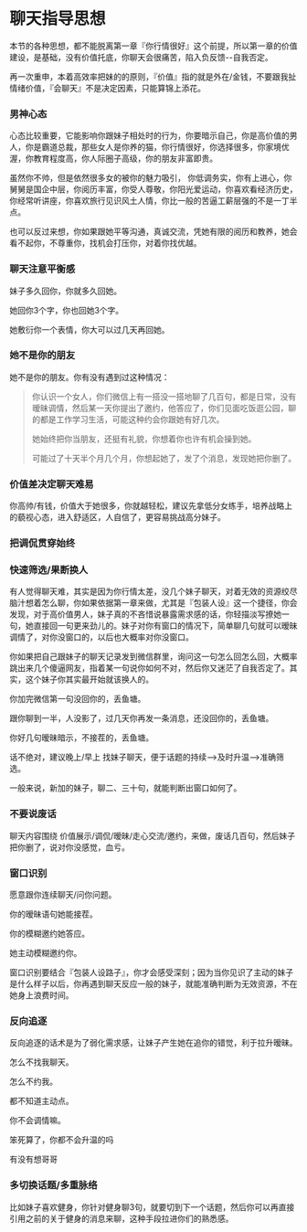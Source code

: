 # 聊天指导思想

本节的各种思想，都不能脱离第一章『你行情很好』这个前提，所以第一章的价值建设，是基础，没有价值托底，你聊天会很痛苦，陷入负反馈--自我否定。

再一次重申，本着高效率把妹的的原则，『价值』指的就是外在/金钱，不要跟我扯情绪价值，『会聊天』不是决定因素，只能算锦上添花。

### 男神心态

心态比较重要，它能影响你跟妹子相处时的行为，你要暗示自己，你是高价值的男人，你是霸道总裁，那些女人是你养的猫，你行情很好，你选择很多，你家境优渥，你教育程度高，你人际圈子高级，你的朋友非富即贵。

虽然你不帅，但是依然很多女的被你的魅力吸引， 你低调务实，你有上进心，你舅舅是国企中层，你阅历丰富，你受人尊敬，你阳光爱运动，你喜欢看经济历史， 你经常听讲座，你喜欢旅行见识风土人情，你比一般的苦逼工薪层强的不是一丁半点。

也可以反过来想，你如果跟她平等沟通，真诚交流，凭她有限的阅历和教养，她会看不起你，不尊重你，找机会打压你，对着你找优越。

### 聊天注意平衡感

妹子多久回你，你就多久回她。

她回你3个字，你也回她3个字。

她敷衍你一个表情，你大可以过几天再回她。

### 她不是你的朋友

她不是你的朋友。你有没有遇到过这种情况：

> 你认识一个女人，你们微信上有一搭没一搭地聊了几百句，都是日常，没有暧昧调情，然后某一天你提出了邀约，他答应了，你们见面吃饭逛公园，聊的都是工作学习生活，可能这种约会你跟她有好几次。
>
> 她始终把你当朋友，还挺有礼貌，你想着你也许有机会操到她。
>
> 可能过了十天半个月几个月，你想起她了，发了个消息，发现她把你删了。

### 价值差决定聊天难易

你高帅/有钱，价值大于她很多，你就越轻松，建议先拿低分女练手，培养战略上的藐视心态，进入舒适区，人自信了，更容易挑战高分妹子。

### 把调侃贯穿始终

### 快速筛选/果断换人

有人觉得聊天难，其实是因为你行情太差，没几个妹子聊天，对着无效的资源绞尽脑汁想着怎么聊，你如果依据第一章来做，尤其是『包装人设』这一个捷径，你会发现，对于高价值男人，妹子真的不吝惜说暴露需求感的话，你轻描淡写撩她一句，她直接回一句更来劲儿的。妹子对你有窗口的情况下，简单聊几句就可以暧昧调情了，对你没窗口的，以后也大概率对你没窗口。

你如果把自己跟妹子的聊天记录发到微信群里，询问这一句怎么回怎么回，大概率跳出来几个傻逼网友，指着某一句说你如何不对，然后你又迷茫了自我否定了。其实，这个妹子你其实最开始就该换人的。

你加完微信第一句没回你的，丢鱼塘。

跟你聊到一半，人没影了，过几天你再发一条消息，还没回你的，丢鱼塘。

你好几句暧昧暗示，不接茬的，丢鱼塘。

话不绝对，建议晚上/早上 找妹子聊天，便于话题的持续-->及时升温-->准确筛选。

一般来说，新加的妹子，聊二、三十句，就能判断出窗口如何了。

### 不要说废话

聊天内容围绕 价值展示/调侃/暧昧/走心交流/邀约，来做，废话几百句，然后妹子把你删了，说对你没感觉，血亏。

### 窗口识别

愿意跟你连续聊天/问你问题。

你的暧昧语句她能接茬。

你的模糊邀约她答应。

她主动模糊邀约你。

窗口识别要结合『包装人设路子』，你才会感受深刻；因为当你见识了主动的妹子是什么样子以后，你再遇到聊天反应一般的妹子，就能准确判断为无效资源，不在她身上浪费时间。

### 反向追逐

反向追逐的话术是为了弱化需求感，让妹子产生她在追你的错觉，利于拉升暧昧。

怎么不找我聊天。

怎么不约我。

都不知道主动点。

你不会调情嘛。

笨死算了，你都不会升温的吗

有没有想哥哥

### 多切换话题/多重脉络

比如妹子喜欢健身，你针对健身聊3句，就要切到下一个话题，然后你可以再直接引用之前的关于健身的消息来聊，这种手段拉进你们的熟悉感。

